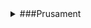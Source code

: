 <details>

<summary>###Prusament</summary>

Prusament PLA - Technical Data Sheet
Prusament PLA Blend - Technical Data Sheet
Prusament PLA - Safety Data Sheet

| Ini  | Technical data | Safety data |
| ------------- | ------------- | ------------- |
| Prusament PLA  | Yes  | Yes |
| Prusament ABS | Yes  | Yes |
| | |
</details>
